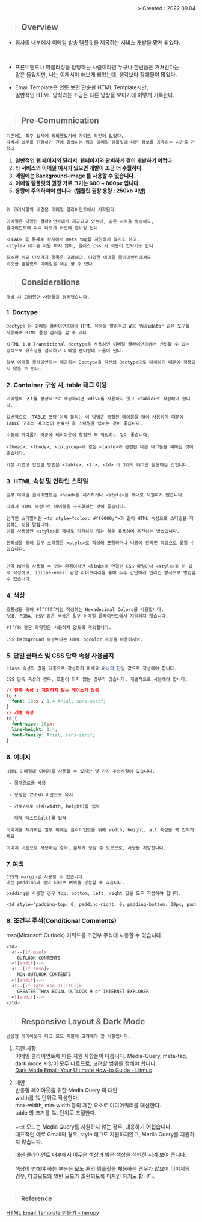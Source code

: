<div align="right">> Created : 2022.09.04</div>

> ## Overview

- 회사의 내부에서 이메일 발송 템플릿을 제공하는 서비스 개발을 맡게 되었다.
<br>

- 프론트엔드나 퍼블리싱을 담당하는 사람이라면 누구나 한번쯤은 거쳐간다는<br>
말은 들었지만, 나는 이제서야 해보게 되었는데, 생각보다 장애물이 많았다.

- Email Template은 언뜻 보면 단순한 HTML Template지만, 
<br>일반적인 HTML 양식과는 조금은 다른 양상을 보이기에 이렇게 기록한다.
<br><br>

> ## Pre-Comumnication
```
기존에는 외주 업체에 의뢰했었기에 가이드 라인이 없었다. 
따라서 업무를 진행하기 전에 협업하는 팀과 이메일 템플릿에 대한 정보를 공유하는 시간을 가졌다.
```
1. **일반적인 웹 페이지와 달라서, 웹페이지와 완벽하게 같이 개발하기 어렵다.**
2. **타 서비스의 이메일 예시가 있으면 개발이 조금 더 수월하다.**
3. **메일에는 Background-image 를 사용할 수 없습니다.**
4. **이메일 템플릿의 권장 가로 크기는 600 ~ 800px 입니다.**
5. **용량에 주의하여야 합니다. (템플릿 권장 용량 : 250kb 미만)**
<br><br>

```
위 고려사항의 배경은 이메일 클라이언트에서 시작된다.

이메일은 다양한 클라이언트에서 제공되고 있는데, 같은 서식을 발송해도,
클라이언트에 따라 다르게 화면에 렌더링 된다.

<HEAD> 를 통째로 삭제해서 meta tag를 지원하지 않기도 하고,
<style> 태그를 지원 하지 않아, 클래스 css 가 적용이 안되기도 한다.

최소한 위의 다섯가지 항목은 고려해야, 다양한 이메일 클라이언트에서도
비슷한 템플릿의 이메일을 제공 할 수 있다.
```

> ## Considerations
```
개발 시 고려했던 사항들을 정리했습니다.
```

### 1. Doctype
```
Doctype 은 이메일 클라이언트에게 HTML 유형을 알려주고 W3C Validator 같은 도구를 사용하여 HTML 품질 검사를 할 수 있다.

XHTML 1.0 Transitional doctype을 사용하면 이메일 클라이언트에서 신뢰할 수 있는 방식으로 유효성을 검사하고 이메일 렌더링에 도움이 된다.

일부 이메일 클라이언트는 제공하는 Doctype을 자신의 Doctype으로 대체하기 때문에 적용되지 않을 수 있다.
```

### 2. Container 구성 시, table 태그 이용
```
이메일의 구조를 정상적으로 제공하려면 <div>를 사용하지 않고 <table>로 작성해야 합니다.

일반적으로 ‘TABLE 코딩’이라 불리는 이 방법은 중첩된 테이블을 많이 사용하기 때문에 TABLE 구조의 마크업이 완료된 후 스타일을 입히는 것이 좋습니다.

수정이 까다롭기 때문에 레이아웃이 확정된 후 작업하는 것이 좋습니다.

<thead>, <tbody>, <colgroup>과 같은 <table>과 관련된 다른 태그들을 피하는 것이 좋습니다.

가장 가볍고 안전한 방법은 <table>, <tr>, <td> 이 3개의 태그만 활용하는 것입니다.
```

### 3. HTML 속성 및 인라인 스타일
```
일부 이메일 클라이언트는 <head>를 제거하거나 <style>를 제대로 지원하지 않습니다.

따라서 HTML 속성으로 테이블을 구조화하는 것이 좋습니다.

인라인 스타일이란 <td style="color: #ff0000;">과 같이 HTML 속성으로 스타일을 작성하는 것을 말합니다.
이를 사용하면 <style>를 제대로 지원하지 않는 경우 유용하며 추천하는 방법입니다.

편의성을 위해 일부 스타일은 <style>로 작성해 포함하거나 나중에 인라인 작성으로 옮길 수 있습니다.


만약 NPM을 사용할 수 있는 환경이라면 <link>로 연결된 CSS 파일이나 <style>로 더 쉽게 작성하고, inline-email 같은 라이브러리를 통해 추후 간단하게 인라인 방식으로 병합할 수 있습니다.
```

### 4. 색상
```
호환성을 위해 #ffffff처럼 작성하는 Hexadecimal Colors를 사용합니다.
RGB, RGBA, HSV 같은 색상은 일부 이메일 클라이언트에서 지원하지 않습니다.

#fff와 같은 축약형은 사용하지 않도록 주의합니다.

CSS background 속성보다는 HTML bgcolor 속성을 이용하세요.
```

### 5. 단일 클래스 및 CSS 단축 속성 사용금지 
```css
class 속성의 값을 다중으로 작성하지 마세요.하나의 단일 값으로 작성해야 합니다.

CSS 단축 속성의 경우, 호환이 되지 않는 경우가 많습니다. 개별적으로 사용해야 합니다.

// 단축 속성 : 지원하지 않는 케이스가 많음
td {
  font: 16px / 1.4 Arial, sans-serif;
}
// 개별 속성 
td {
  font-size: 16px;
  line-height: 1.4;
  font-family: Arial, sans-serif;
}
```


### 6. 이미지
```
HTML 이메일에 이미지를 사용할 수 있지만 몇 가지 주의사항이 있습니다.

 - 절대경로를 사용

 - 용량은 250kb 미만으로 유지

 - 가로/세로 너비(width, height)를 입력

 - 대체 텍스트(alt)를 입력

이미지를 제거하는 일부 이메일 클라이언트를 위해 width, height, alt 속성을 꼭 입력하세요.

이미지 버튼으로 사용하는 경우, 문제가 생길 수 있으므로, 사용을 지양합니다.
```

### 7. 여백
```css
CSS의 margin은 사용할 수 없습니다.
대신 padding과 셀의 너비로 여백을 생성할 수 있습니다.

padding을 사용할 경우 top, bottom, left, right 값을 모두 작성해야 합니다.

<td style="padding-top: 0; padding-right: 0; padding-bottom: 30px; padding-left: 0;"></td>
```

### 8. 조건부 주석(Conditional Comments)
mso(Microsoft Outlook) 키워드를 조건부 주석에 사용할 수 있습니다.
```css
<td>
  <!--[if mso]>
    OUTLOOK CONTENTS
  <![endif]-->
  <!--[if !mso]>
    NON-OUTLOOK CONTENTS
  <![endif]-->
  <!--[if (gte mso 9)|(IE)]>
    GREATER THAN EQUAL OUTLOOK 9 or INTERNET EXPLORER
  <![endif]-->
</td>
```

> ## Responsive Layout & Dark Mode
```
반응형 레이아웃과 다크 모드 지원에 고려해야 할 사항입니다.
```

1. 지원 사항<br>
이메일 클라이언트에 따른 지원 사항들이 다릅니다.
Media-Query, meta-tag, dark mode 사양이 모두 다르므로, 고려할 범위를 정해야 합니다.<br>
[Dark Mode Email: Your Ultimate How-to Guide - Litmus ](https://www.litmus.com/blog/the-ultimate-guide-to-dark-mode-for-email-marketers/#)

2. 대안<br>
반응형 레이아웃을 위한 Media Query 의 대안 <br>
  width를 % 단위로 작성한다.<br>
  max-width, min-width 등의 제한 요소로 미디어쿼리를 대신한다. <br>
  table 의 크기를 %. 단위로 조절한다.<br><br> 
    다크 모드는 Media Query를 지원하지 않는 경우, 대응하기 어렵습니다.<br>
    대표적인 예로 Gmail의 경우, style 태그도 지원하지않고, Media Query를 지원하지 않습니다.

    대신 클라이언트 내부에서 어두운 색상과 밝은 색상을 색반전 시켜 보여 줍니다.<br><br>
    색상이 변해야 하는 부분은 모노 톤의 템플릿을 채용하는 경우가 많으며
    이미지의 경우, 다크모드와 일반 모드가 호환되도록 디자인 하기도 합니다.<br><br>


> ### Reference
  [HTML Email Template 만들기 - heropy](https://heropy.blog/2018/12/30/html-email-template/)
